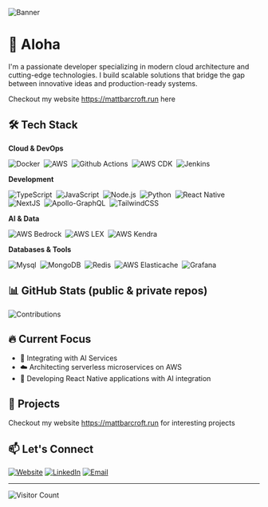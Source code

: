 ![Banner](https://imgur.com/tpAv3QH.png)

# 👋 Aloha

I'm a passionate developer specializing in modern cloud architecture and cutting-edge technologies. I build scalable solutions that bridge the gap between innovative ideas and production-ready systems.

Checkout my website https://mattbarcroft.run here 

## 🛠️ Tech Stack

**Cloud & DevOps**

  ![Docker](https://img.shields.io/badge/Docker-0db7ed?&logo=docker&logoColor=white)&nbsp;
  ![AWS](https://img.shields.io/badge/AWS-orange?&logo=aws&logoColor=orange)&nbsp;
  ![Github Actions](https://img.shields.io/badge/Github-green?&logo=githubActions&logoColor=white)&nbsp;
  ![AWS CDK](https://img.shields.io/badge/AWS-CDK-orange?&logo=AWS&logoColor=black)&nbsp;
  ![Jenkins](https://img.shields.io/badge/Jenkins-red?&logo=jenkins&logoColor=white)&nbsp;

**Development**

  ![TypeScript](https://img.shields.io/badge/Typescript-007ACC?&logo=typescript&logoColor=white)&nbsp;
  ![JavaScript](https://img.shields.io/badge/Javascript-323330?&logo=javascript&logoColor=F7DF1E)&nbsp;
  ![Node.js](https://img.shields.io/badge/Node-007ACC?&logo=nodedotjs&logoColor=white)&nbsp;
  ![Python](https://img.shields.io/badge/Python-323330?&logo=python&logoColor=F7DF1E)&nbsp;
  ![React Native](https://img.shields.io/badge/React-Native-purple?&logo=react&logoColor=F7DF1E)&nbsp;
  ![NextJS](https://img.shields.io/badge/Next-black?&logo=next.js&logoColor=white)&nbsp;
  ![Apollo-GraphQL](https://img.shields.io/badge/ApolloGraphQL-blue?&logo=apollo-graphql)&nbsp;
  ![TailwindCSS](https://img.shields.io/badge/Tailwindcss-orange?&logo=tailwind-css&logoColor=white)&nbsp;
  
**AI & Data**

  ![AWS Bedrock](https://img.shields.io/badge/AWS-Bedrock-323330?&logo=rootsbedrock&logoColor=orange)&nbsp;
  ![AWS LEX](https://img.shields.io/badge/AWS-LEX-323330?&logo=simplex&logoColor=orange)&nbsp;
  ![AWS Kendra](https://img.shields.io/badge/AWS-Kendra-323330?&logo=keras&logoColor=orange)&nbsp;


**Databases & Tools**

  ![Mysql](https://img.shields.io/badge/MySQL-orange?&logo=mysql&logoColor=white)&nbsp;
  ![MongoDB](https://img.shields.io/badge/MongoDB-green?&logo=mongodb&logoColor=F7DF1E)&nbsp;
  ![Redis](https://img.shields.io/badge/Redis-red?&logo=keras&logoColor=F7DF1E)&nbsp;
  ![AWS Elasticache](https://img.shields.io/badge/AWS-Elasticache-323330?&logo=aws&logoColor=orange)&nbsp;
  ![Grafana](https://img.shields.io/badge/Grafana-black?&logo=grafana&logoColor=yellow)&nbsp;
    
## 📊 GitHub Stats (public & private repos)

![Contributions](https://i.imgur.com/Lz6tNKJ.png)


## 🔥 Current Focus

- 🤖 Integrating with AI Services
- ☁️ Architecting serverless microservices on AWS
- 📱 Developing React Native applications with AI integration

## 🌟 Projects

Checkout my website https://mattbarcroft.run for interesting projects

## 📫 Let's Connect

[![Website](https://img.shields.io/badge/Website-77b500?style=for-the-badge&logo=website&logoColor=white)](https://mattbarcroft.run)
[![LinkedIn](https://img.shields.io/badge/LinkedIn-0077B5?style=for-the-badge&logo=linkedin&logoColor=white)](https://linkedin.com/in/matthewbarcroft)
[![Email](https://img.shields.io/badge/Email-D14836?style=for-the-badge&logo=gmail&logoColor=white)](mailto:matt.barcroft@gmail.com)

---

![Visitor Count](https://komarev.com/ghpvc/?username=mattbarcroft&color=ff00ff&style=flat-square)

</div>
